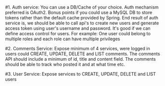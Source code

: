 #1.    Auth service: 
You can use a DB/Cache of your choice. Auth mechanism preferred is OAuth2. Bonus points if you could use a MySQL DB to store tokens rather than the default cache provided by Spring. End result of auth service is, we should be able to call api's to create new users and generate access token using user's username and password. It's good if we can define access control for users. For example: One user could belong to multiple roles and each role can have multiple privileges

#2.    Comments Service: 
Expose minimum of 4 services, were logged in users could CREATE, UPDATE, DELETE and LIST comments. The comments API should include a minimum of id, title and content field. The comments should be able to track who posted it and at what time etc.

#3.    User Service: 
Expose services to CREATE, UPDATE, DELETE and LIST users